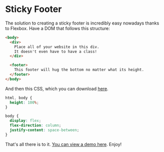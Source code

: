 # Sticky Footer

The solution to creating a sticky footer is incredibly easy nowadays thanks to Flexbox. Have a DOM that follows this structure:

```html
<body>
  <div>
    Place all of your website in this div.
    It doesn't even have to have a class!
  </div>

  <footer>
    This footer will hug the bottom no matter what its height.
  </footer>
</body>
```

And then this CSS, which you can download [here](https://raw.githubusercontent.com/martynchamberlin/sticky-footer/master/sticky-footer.css).

```css
html, body {
  height: 100%;
}

body {
  display: flex;
  flex-direction: column;
  justify-content: space-between;
}
```

That's all there is to it. [You can view a demo here](http://sticky-footer.martynchamberlin.com/demo.html). Enjoy!

